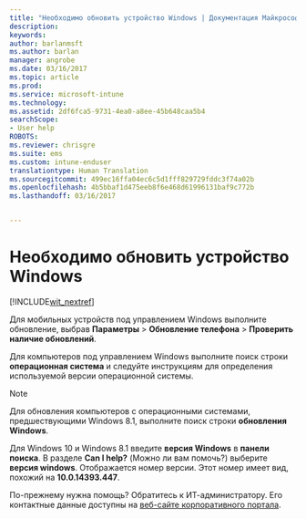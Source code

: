 ```yaml
---
title: "Необходимо обновить устройство Windows | Документация Майкрософт"
description: 
keywords: 
author: barlanmsft
ms.author: barlan
manager: angrobe
ms.date: 03/16/2017
ms.topic: article
ms.prod: 
ms.service: microsoft-intune
ms.technology: 
ms.assetid: 2df6fca5-9731-4ea0-a8ee-45b648caa5b4
searchScope:
- User help
ROBOTS: 
ms.reviewer: chrisgre
ms.suite: ems
ms.custom: intune-enduser
translationtype: Human Translation
ms.sourcegitcommit: 499ec16ffa04ec6c5d1fff829729fddc3f74a02b
ms.openlocfilehash: 4b5bbaf1d475eeb8f6e468d61996131baf9c772b
ms.lasthandoff: 03/16/2017


---
```


# <a name="you-need-to-update-your-windows-device"></a>Необходимо обновить устройство Windows

[!INCLUDE[wit_nextref](includes/end-user-os-update-guidance.md)]

Для мобильных устройств под управлением Windows выполните обновление, выбрав **Параметры** > **Обновление телефона** > **Проверить наличие обновлений**.

Для компьютеров под управлением Windows выполните поиск строки **операционная система** и следуйте инструкциям для определения используемой версии операционной системы.

> [!Note]
> Для обновления компьютеров с операционными системами, предшествующими Windows 8.1, выполните поиск строки **обновления Windows**.

Для Windows 10 и Windows 8.1 введите __версия Windows__ в __панели поиска__. В разделе __Can I help?__ (Можно ли вам помочь?) выберите __версия windows__. Отображается номер версии. Этот номер имеет вид, похожий на __10.0.14393.447__.

По-прежнему нужна помощь? Обратитесь к ИТ-администратору. Его контактные данные доступны на [веб-сайте корпоративного портала](http://portal.manage.microsoft.com).

